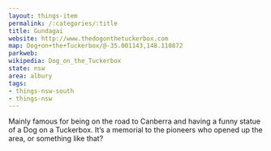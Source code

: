 ```yaml
---
layout: things-item
permalink: /:categories/:title
title: Gundagai
website: http://www.thedogonthetuckerbox.com
map: Dog+on+the+Tuckerbox/@-35.001143,148.110872
parkweb: 
wikipedia: Dog_on_the_Tuckerbox
state: nsw
area: albury
tags:
- things-nsw-south
- things-nsw
---
```


Mainly famous for being on the road to Canberra and having a funny statue of a Dog on a Tuckerbox. It’s a memorial to the pioneers who opened up the area, or something like that?